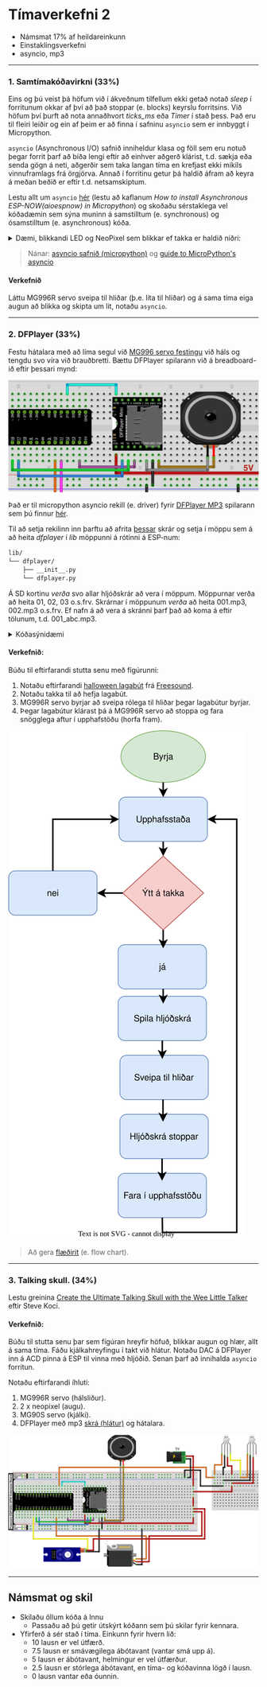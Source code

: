 # Tímaverkefni 2 

- Námsmat 17% af heildareinkunn
- Einstaklingsverkefni
- asyncio, mp3

---

### 1. Samtímakóðavirkni (**33%**)

Eins og þú veist þá höfum við í ákveðnum tilfellum ekki getað notað *sleep* í forritunum okkar af því að það stoppar (e. blocks) keyrslu forritsins. Við höfum því þurft að nota annaðhvort *ticks_ms* eða *Timer* í stað þess. Það eru til fleiri leiðir  og ein af þeim er að finna í safninu `asyncio` sem er innbyggt í Micropython.

`asyncio` (Asynchronous I/O) safnið inniheldur klasa og föll sem eru notuð þegar forrit þarf að bíða lengi eftir að einhver aðgerð klárist, t.d. sækja eða senda gögn á neti, aðgerðir sem taka langan tíma en krefjast ekki mikils vinnuframlags frá örgjörva. Annað í forritinu getur þá haldið áfram að keyra á meðan beðið er eftir t.d. netsamskiptum.

Lestu allt um `asyncio` [hér](https://www.donskytech.com/discovering-esp-now-in-micropython-with-asyncio/#htoc-basics-of-asynchronous-programming
) (lestu að kaflanum *How to install Asynchronous ESP-NOW(aioespnow) in Micropython*) og skoðaðu sérstaklega vel kóðadæmin sem sýna muninn á samstilltum (e. synchronous) og ósamstilltum (e. asynchronous) kóða.


<details>
<summary>Dæmi, blikkandi LED og NeoPixel sem blikkar ef takka er haldið niðri:</summary>
<br>
  
```python
from machine import Pin
from neopixel import NeoPixel
import asyncio

led = Pin(2, Pin.OUT)
neo = NeoPixel(Pin(48), 1)
takki_neo = Pin(4, Pin.IN, Pin.PULL_UP)
neo_blikkar = False

# Fall sem hefur orðið async á undan skilgreiningu kallast coroutine
async def blikka_led(led_ljos, blikktimi):
    # Þessi while lykkja verður alveg sjálfstæð, sleep í henni 
    # hefur ekki áhrif annars staðar í forritinu
    while True:
        led_ljos.value(1)
        # bíðum eftir að sleep hefur klárast áður en við slökkvum á led_ljos
        await asyncio.sleep_ms(blikktimi)
        led_ljos.value(0)
        await asyncio.sleep_ms(blikktimi)
        
async def blikka_neo():
    while True:
        if neo_blikkar == True:
            neo[0] = [3, 0, 0]
            neo.write()
            await asyncio.sleep_ms(500)
            neo[0] = [0, 3, 0]
            neo.write()
            await asyncio.sleep_ms(500)
        else:
            neo[0] = [0, 0, 0]
            neo.write()
        # Þetta sleep í 0 ms. er notað til að halda while lykkjunni gangandi
        await asyncio.sleep_ms(0)

# Þetta verður main fallið í forritinu og það verður að vera async
async def main():
    global neo_blikkar # til að geta breytt gildið í global breytunni neo_blikkar
    
    # Hér skráum við og ræsum þau föll sem eiga að keyra async
    asyncio.create_task(blikka_led(led, 250))
    asyncio.create_task(blikka_neo())

    # Þetta verður aðal while lykkja forritins, hér má gera hluti sem 
    # ekki krefjast async, eins og t.d. að lesa frá tökkum. Hér má
    # ekki nota hefðbundið sleep
    while True:
        if takki_neo.value() == 0:
            neo_blikkar = True
        else:
            neo_blikkar = False   

        # Þetta sleep í 0 ms. er notað til að halda while lykkjunni gangandi
        await asyncio.sleep_ms(0)         

# Köllum á main fallið með þessari aðferð
asyncio.run(main())
```

</details>


> Nánar: [asyncio safnið (micropython)](https://docs.micropython.org/en/latest/library/asyncio.html#) og [guide to MicroPython's asyncio](https://github.com/peterhinch/micropython-async/blob/master/v3/docs/TUTORIAL.md)

<!-- [asyncio safnið (python)](https://docs.python.org/3/library/asyncio.html). -->

#### Verkefnið
Láttu MG996R servo sveipa til hliðar (þ.e. líta til hliðar) og á sama tíma eiga augun að blikka og skipta um lit, notaðu `asyncio`.

<!-- ([tengimynd](https://raw.githubusercontent.com/VESM3/IOT/refs/heads/main/Myndir/gymbal_servos_bb.png)). -->

---

### 2. DFPlayer (**33%**) 

Festu hátalara með að líma segul við [MG996 servo festingu](https://github.com/VESM3/IOT/blob/main/Myndir/samsettning/mount_servo.jpg) við háls og tengdu svo víra við brauðbretti. Bættu DFPlayer spilarann við á breadboard-ið eftir þessari mynd:

![tengingar](https://raw.githubusercontent.com/VESM3/IOT/refs/heads/main/Myndir/dfplayer_tengingar.png)


Það er til micropython asyncio rekill (e. driver) fyrir [DFPlayer MP3](https://wiki.dfrobot.com/DFPlayer_Mini_SKU_DFR0299) spilarann sem þú finnur [hér](https://github.com/Muhlex/dfplayer-mp).

Til að setja rekilinn inn þarftu að afrita [þessar](https://github.com/Muhlex/dfplayer-mp/tree/main/src/dfplayer) skrár og setja í möppu sem á að heita *dfplayer* í *lib* möppunni á rótinni á ESP-num:

```bash
lib/
└── dfplayer/
    ├── __init__.py
    └── dfplayer.py
```

Á SD kortinu *verða* svo allar hljóðskrár að vera í möppum. Möppurnar verða að heita 01, 02, 03 o.s.frv. Skrárnar í möppunum *verða* að heita 001.mp3, 002.mp3 o.s.frv. Ef nafn á að vera á skránni þarf það að koma á eftir tölunum, t.d. 001_abc.mp3.

<details>
<summary>Kóðasýnidæmi</summary>
<br>
  
```python
from machine import Pin, ADC
import asyncio
from lib.dfplayer import DFPlayer

df = DFPlayer(2)  # using UART 
df.init(tx=17, rx=16)  # tx á esp tengist í rx á mp3

async def main():
    
    await df.wait_available()  # optional; making sure DFPlayer finished booting
    await df.volume(15)
    await df.play(1, 1)  # folder 1, file 1
    await asyncio.sleep_ms(0)  # þarf ekki í þessu tilfelli en má vera

asyncio.run(main())
```

</details>


#### Verkefnið:

Búðu til eftirfarandi stutta senu með fígúrunni:
1. Notaðu eftirfarandi [halloween lagabút](https://github.com/VESM3/IOT/blob/main/Efni/001.mp3) frá [Freesound](https://freesound.org/).  
2. Notaðu takka til að hefja lagabút.
3. MG996R servo byrjar að sveipa rólega til hliðar þegar lagabútur byrjar. 
4. Þegar lagabútur klárast þá á MG996R servo að stoppa og fara snögglega aftur í upphafstöðu (horfa fram).

![sena](https://github.com/VESM3/IOT/blob/main/Myndir/sena.svg)

> Að gera [flæðirit](https://www.drawio.com/doc/getting-started-basic-flow-chart) (e. flow chart).

---

### 3. Talking skull.  (**34%**)  

Lestu greinina [Create the Ultimate Talking Skull with the Wee Little Talker](https://www.nutsvolts.com/magazine/article/create-the-ultimate-talking-skull-with-the-wee-little-talker) eftir Steve Koci.

#### Verkefnið:

Búðu til stutta senu þar sem fígúran hreyfir höfuð, blikkar augun og hlær, allt á sama tíma. Fáðu kjálkahreyfingu í takt við hlátur. Notaðu DAC á DFPlayer inn á ACD pinna á ESP til vinna með hljóðið. Senan þarf að innihalda `asyncio` forritun.

Notaðu eftirfarandi íhluti:
1. MG996R servo (hálsliður).
1. 2 x neopixel (augu).
1. MG90S servo (kjálki).
1. DFPlayer með mp3 [skrá (hlátur)](https://github.com/VESM3/IOT/blob/main/Efni/002.mp3) og hátalara.

![Tengimynd](https://raw.githubusercontent.com/VESM3/IOT/refs/heads/main/Myndir/hauskupa_allar_tengingar_h25.png)


<!--
#### Ítarefni
- [MSGEQ7 (datasheet)](https://www.sparkfun.com/datasheets/Components/General/MSGEQ7.pdf) íhlutur til að gera kjálkasamhæfingu enn betri. [Handling Noise When Working with the MSGEQ7](https://www.eeweb.com/handling-noise-when-working-with-the-msgeq7-audio-spectrum-analyzer/)_
- Notaðu [KA2284](https://protosupplies.com/product/ka2284-voltage-level-indicator-module/) með micro servo, [tengimynd](https://raw.githubusercontent.com/VESM3/IOT/refs/heads/main/Myndir/ka2284_dfplayer.png). 
- [JawDuino](http://buttonbanger.com/?page_id=137) ([pdf](https://github.com/VESM3/IOT/blob/main/Efni/jawduino.pdf)) 
-->

---

## Námsmat og skil

- Skilaðu öllum kóða á Innu
  - Passaðu að þú getir útskýrt kóðann sem þú skilar fyrir kennara.
- Yfirferð á sér stað í tíma. Einkunn fyrir hvern lið: 
    - 10 lausn er vel útfærð.
    - 7.5 lausn er smávægilega ábótavant (vantar smá upp á).
    - 5 lausn er ábótavant, helmingur er vel útfærður.
    - 2.5 lausn er stórlega ábótavant, en tíma- og kóðavinna lögð í lausn.
    - 0 lausn vantar eða óunnin.


<!--
### 2. MP3 - Asyncio (**25%**)  _geyma fyrir lokaverkefni?_


#### Verkefnið
1. Bættu við bakgrunnstónlist (mp3). [Tónlistin](https://github.com/VESM3/IOT/blob/main/Efni/001.mp3) á að spilast (async) á sama tíma og augun blikka.
  
<!-- 
- [sample files](https://github.com/redoxcode/micropython-dfplayer/tree/main/sample_files). -->


